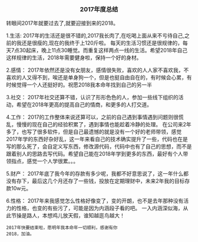 
<html>
<head>
	<title>2017年度总结</title>

</head>
<body>

<h3><center>2017年度总结</center></h3>
<p>
	转眼间2017年就要过去了,就要迎接到来的2018。
</p>
<p>
		1.生活:
		2017年的生活还是很不错的,2017我长肉了,在吃喝上面从来不亏待自己,之前的我还是很瘦的,现在的我终于上120斤啦。
		每天的生活习惯还是很规律的，每天7点30起床，晚上11点30睡觉。而重复这样两点一线的生活。希望2018年自己这样规律的生活，2018年需要健身啦，保持一个好的身材。

</p>
<p>
		2.感情：
		2017年依然还是没有女朋友，感情很失败，喜欢的人人家不喜欢我，不喜欢的人又得不到，唉还是单身狗一个，但是也挺自由自在的，有时候会心累，有时候觉得一个人还挺好的。祝愿2018我本命年找到自己的另一半
</p>
<p>
		3.社交：
		2017年社交还算不错，认识了形形色色的人，参加一些线下组织的活动，希望在2018年更高的提高自己的情商，和更多的人打交道。
</p>
<p>
		4.工作：
		2017的工作整体来说还算可以，之前的自己遇到事情遇到问题则很慌乱，慢慢的现在自己的经验积累了，遇到事情也能趁着冷静的处理。
		在公司来2年多了，也写了很多软件，但是自己最遗憾的就是没有一个好的老师带领，感觉2017年学的东西好杂好乱，这一年来看自己的技术确实提升了一些，代码也在是写的那么死了，会自定义写东西，修改源代码，代码中也有了自己的思想，而不是跟着别人的思路去写代码。希望自己能在2018年学到更多的东西，最好有个人带领指点，感觉一个人学很累。。。
</p>
<p>
		5.财产：
		2017年底了我今年的存款有多少呢，我都不好意思说了，这一年什么都没有存下，最后这几个月还存了一些钱，投放在定期理财中，未来2年我的目标存款10w元。
</p>
<p>
		6.性格：
		2017年来我感觉怎么性格好像变了，变的开朗，也不是去年那种没有活力的性格，也变的有些污了，可能是因为内涵段子看的吧。
		一入内涵深似海，从此节操是路人，本想鸡儿放天假，谁知越逛鸟越大！
</p>


	2017年快要结束啦，愿明年我本命年一切顺利，感谢有你
	2018，加油。

	


</body>
</html>

